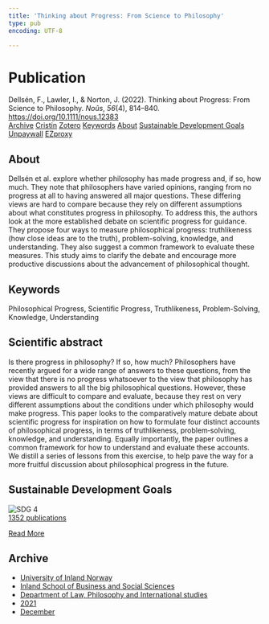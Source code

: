 ```yaml
---
title: 'Thinking about Progress: From Science to Philosophy'
type: pub
encoding: UTF-8

---
```

<h1>Publication</h1>
<article id="csl-bib-container-IC5W2PV9" class="csl-bib-container">
  <div class="csl-bib-body"> <div class="csl-entry">Dellsén, F., Lawler, I., &#38; Norton, J. (2022). Thinking about Progress: From Science to Philosophy. <i>Noûs</i>, <i>56</i>(4), 814–840. <a href="https://doi.org/10.1111/nous.12383">https://doi.org/10.1111/nous.12383</a></div> </div>
  <div class="csl-bib-buttons">
    <a href="#taxonomy-article-IC5W2PV9" alt="archive" class="csl-bib-button">Archive</a>
    <a href="https://app.cristin.no/results/show.jsf?id=1967259" alt="Cristin" class="csl-bib-button">Cristin</a>
    <a href="http://zotero.org/groups/5881554/items/IC5W2PV9" alt="Zotero" class="csl-bib-button">Zotero</a>
    <a href="#keywords-article-IC5W2PV9" alt="keywords" class="csl-bib-button">Keywords</a>
    <a href="#about-article-IC5W2PV9" alt="about_pub" class="csl-bib-button">About</a>
    <a href="#sdg-article-IC5W2PV9" alt="sdg" class="csl-bib-button">Sustainable Development Goals</a>
    <a href="https://onlinelibrary.wiley.com/doi/pdfdirect/10.1111/nous.12383" alt="Unpaywall" class="csl-bib-button">Unpaywall</a>
    <a href="https://onlinelibrary.wiley.com/doi/pdfdirect/10.1111/nous.12383" alt="EZproxy" class="csl-bib-button">EZproxy</a>
  </div>
  <div id="csl-bib-meta-container-IC5W2PV9"></div>
</article>
<div id="csl-bib-meta-IC5W2PV9" class="csl-bib-meta">
  <article id="about-article-IC5W2PV9" class="about_pub-article">
    <h1>About</h1>
    Dellsén et al. explore whether philosophy has made progress and, if so, how much. They note that philosophers have varied opinions, ranging from no progress at all to having answered all major questions. These differing views are hard to compare because they rely on different assumptions about what constitutes progress in philosophy. To address this, the authors look at the more established debate on scientific progress for guidance. They propose four ways to measure philosophical progress: truthlikeness (how close ideas are to the truth), problem-solving, knowledge, and understanding. They also suggest a common framework to evaluate these measures. This study aims to clarify the debate and encourage more productive discussions about the advancement of philosophical thought.
  </article>
  <article id="keywords-article-IC5W2PV9" class="keywords-article">
    <h1>Keywords</h1>
    Philosophical Progress, Scientific Progress, Truthlikeness, Problem-Solving, Knowledge, Understanding
  </article>
  <article id="abstract-article-IC5W2PV9" class="abstract-article">
    <h1>Scientific abstract</h1>
    Is there progress in philosophy? If so, how much? Philosophers have recently argued for a wide range of answers to these questions, from the view that there is no progress whatsoever to the view that philosophy has provided answers to all the big philosophical questions. However, these views are difficult to compare and evaluate, because they rest on very different assumptions about the conditions under which philosophy would make progress. This paper looks to the comparatively mature debate about scientific progress for inspiration on how to formulate four distinct accounts of philosophical progress, in terms of truthlikeness, problem‐solving, knowledge, and understanding. Equally importantly, the paper outlines a common framework for how to understand and evaluate these accounts. We distill a series of lessons from this exercise, to help pave the way for a more fruitful discussion about philosophical progress in the future.
  </article>
  <article id="sdg-article-IC5W2PV9" class="sdg-article">
    <h1>Sustainable Development Goals</h1>
    <div class="sdg-container"><div id="sdg4" class="sdg">
        <img src="{{< params subfolder >}}images/sdg/sdg04_en.png" class="image" alt="SDG 4">
        <div class="sdg-overlay">
          <a href="/en/archive/?key=?sdg=4#archive" class="sdg-publication-count"><span>1352</span> publications</a>
          <p><a href="https://sdgs.un.org/goals/goal4" class="sdg-read-more">Read More</a></p>
        </div>
      </div></div>
  </article>
  <article id="taxonomy-article-IC5W2PV9" class="taxonomy-article">
    <h1>Archive</h1>
    <ul>
      <li>
        <a href="/en/archive/?key=3DCRN523">University of Inland Norway</a>
      </li>
      <li>
        <a href="/en/archive/?key=DU8Q9LN9">Inland School of Business and Social Sciences</a>
      </li>
      <li>
        <a href="/en/archive/?key=ITYAG68H">Department of Law, Philosophy and International studies</a>
      </li>
      <li>
        <a href="/en/archive/?key=VFX285I3">2021</a>
      </li>
      <li>
        <a href="/en/archive/?key=SLUXB9NW">December</a>
      </li>
    </ul>
  </article>
</div>
